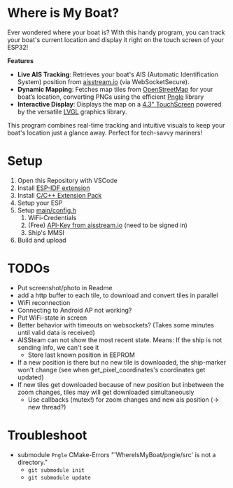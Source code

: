 # Where is My Boat?
Ever wondered where your boat is? With this handy program, you can track your boat's current location and display it right on the touch screen of your ESP32!

**Features**

* **Live AIS Tracking**: Retrieves your boat's AIS (Automatic Identification System) position from [aisstream.io](https://aisstream.io/) (via WebSocketSecure).
* **Dynamic Mapping**: Fetches map tiles from  [OpenStreetMap](https://www.openstreetmap.org) for your boat’s location, converting PNGs using the efficient [Pngle](https://github.com/kikuchan/pngle) library
* **Interactive Display**: Displays the map on a  [4.3" TouchScreen](https://www.waveshare.com/esp32-s3-touch-lcd-4.3.htm) powered by the versatile [LVGL](https://lvgl.io/) graphics library.

This program combines real-time tracking and intuitive visuals to keep your boat's location just a glance away. Perfect for tech-savvy mariners!

# Setup

1. Open this Repository with VSCode
2. Install [ESP-IDF extension](https://marketplace.visualstudio.com/items?itemName=espressif.esp-idf-extension)
3. Install [C/C++ Extension Pack](https://marketplace.visualstudio.com/items?itemName=ms-vscode.cpptools-extension-pack)
4. Setup your ESP
5. Setup [main/config.h](main/config.h)
    1. WiFi-Credentials
    2. (Free) [API-Key from aisstream.io](https://aisstream.io/apikeys) (need to be signed in)
    3. Ship's MMSI
5. Build and upload

# TODOs

* Put screenshot/photo in Readme
* add a http buffer to each tile, to download and convert tiles in parallel
* WiFi reconnection
* Connecting to Android AP not working?
* Put WiFi-state in screen
* Better behavior with timeouts on websockets? (Takes some minutes until valid data is received)
* AISSteam can not show the most recent state. Means: If the ship is not sending info, we can't see it
    * Store last known position in EEPROM
* If a new position is there but no new tile is downloaded, the ship-marker won't change (see when get_pixel_coordinates's coordinates get updated)
* If new tiles get downloaded because of new position but inbetween the zoom changes, tiles may will get downloaded simultaneously
    * Use callbacks (mutex!) for zoom changes and new ais position (-> new thread?)

# Troubleshoot
* submodule `Pngle` CMake-Errors "'WhereIsMyBoat/pngle/src' is not a directory."
    * `git submodule init`
    * `git submodule update`

